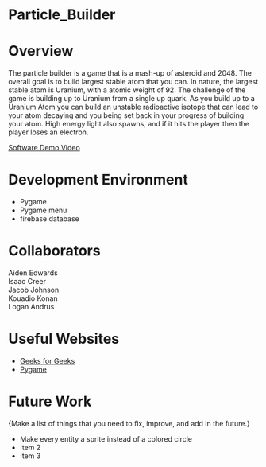 # Particle_Builder

# Overview

The particle builder is a game that is a mash-up of asteroid and 2048. 
The overall goal is to build largest stable atom that you can. In nature,
the largest stable atom is Uranium, with a atomic weight of 92. The 
challenge of the game is building up to Uranium from a single up quark. As 
you build up to a Uranium Atom you can build an unstable radioactive isotope 
that can lead to your atom decaying and you being set back in your 
progress of building your atom. High energy light also spawns, and if it hits
the player then the player loses an electron.

[Software Demo Video](http://youtube.link.goes.here)

# Development Environment

* Pygame
* Pygame menu
* firebase database

# Collaborators

Aiden Edwards\
Isaac Creer\
Jacob Johnson\
Kouadio Konan\
Logan Andrus

# Useful Websites


* [Geeks for Geeks](https://www.geeksforgeeks.org/k-dimensional-tree/)
* [Pygame](http://www.pygame.org)

# Future Work

{Make a list of things that you need to fix, improve, and add in the future.}
* Make every entity a sprite instead of a colored circle 
* Item 2
* Item 3
